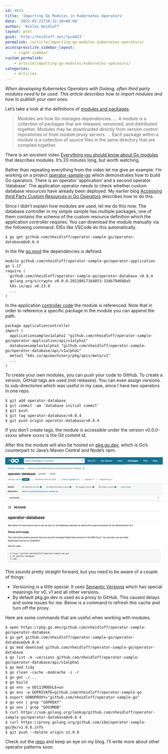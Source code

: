 ```yaml
---
id: 4833
title: 'Importing Go Modules in Kubernetes Operators'
date: '2022-03-21T18:32:20+00:00'
author: 'Niklas Heidloff'
layout: post
guid: 'http://heidloff.net/?p=4833'
permalink: /article/importing-go-modules-kubernetes-operators/
accesspresslite_sidebar_layout:
    - right-sidebar
custom_permalink:
    - article/importing-go-modules-kubernetes-operators/
categories:
    - Articles
---
```


*When developing Kubernetes Operators with Golang, often third party modules need to be used. This article describes how to import modules and how to publish your own ones.*

Let’s take a look at the definitions of [modules and packages](https://go.dev/ref/mod#introduction).

> Modules are how Go manages dependencies. … A module is a collection of packages that are released, versioned, and distributed together. Modules may be downloaded directly from version control repositories or from module proxy servers. … Each package within a module is a collection of source files in the same directory that are compiled together.

There is an excelent video [Everything you should know about Go modules](https://www.youtube.com/watch?v=Z1VhG7cf83M) that describes modules. It’s 20 minutes long, but worth watching.

Rather than repeating everything from the video let me give an example. I’m working on a project [operator-sample-go](https://github.com/nheidloff/operator-sample-go) which demonstrates how to build Go operators. There is an operator ‘application’ and a second operator ‘database’. The application operator needs to check whether custom database resources have already been deployed. My earlier blog [Accessing third Party Custom Resources in Go Operators](http://heidloff.net/article/accessing-third-party-custom-resources-go-operators/) describes how to do this.

Since I didn’t explain how modules are used, let me do this now. The database controller in my simple sample has multiple packages, one of them contains the schema of the custom resource definition which the application controller requires. You can download the module manually via the following command. IDEs like VSCode do this automatically.

```
$ go get github.com/nheidloff/operator-sample-go/operator-database@v0.0.4
```

In the file [go.mod](https://github.com/nheidloff/operator-sample-go/blob/bb1c97b24ab4d1bcffe7b70db713d6c46ad124ee/operator-application/go.mod) the dependencies is defined.

```
module github.com/nheidloff/operator-sample-go/operator-application
go 1.17
require (
  github.com/nheidloff/operator-sample-go/operator-database v0.0.4
  golang.org/x/crypto v0.0.0-20210817164053-32db794688a5
  k8s.io/api v0.23.0
  ...
)
```

In the application [controller code](https://github.com/nheidloff/operator-sample-go/blob/bb1c97b24ab4d1bcffe7b70db713d6c46ad124ee/operator-application/controllers/application/database.go#L8) the module is referenced. Note that in order to reference a specific package in the module you can append the path.

```
package applicationcontroller
import (
  applicationsamplev1alpha1 "github.com/nheidloff/operator-sample-go/operator-application/api/v1alpha1"
  databasesamplev1alpha1 "github.com/nheidloff/operator-sample-go/operator-database/api/v1alpha1"
  metav1 "k8s.io/apimachinery/pkg/apis/meta/v1"
  ...
)
```

To create your own modules, you can push your code to GitHub. To create a version, GitHub tags are used (not releases). You can even assign versions to sub-directories which was useful in my case, since I have two operators in one repo.

```
$ git add operator-database
$ git commit -am 'database initial commit'
$ git push
$ git tag operator-database/v0.0.4
$ git push origin operator-database/v0.0.4
```

If you don’t create tags, the module is accessible under the version v0.0.0-xxxxx where xxxxx is the Git commit id.

After this the module will also be hosted on [pkg.go.dev](https://pkg.go.dev/github.com/nheidloff/operator-sample-go/operator-database), which is Go’s counterpart to Java’s Maven Central and Node’s npm.

![image](/assets/img/2022/03/Screenshot-2022-03-18-at-07.50.48.png)

This sounds pretty straight forward, but you need to be aware of a couple of things:

- Versioning is a little special. It uses [Semantic Versions](https://github.com/Masterminds/semver) which has special meanings for v0, v1 and all other versions.
- By default pkg.go.dev is used as a proxy to GitHub. This caused delays and some issues for me. Below is a command to refresh this cache and turn off the proxy.

Here are some commands that are useful when working with modules.

```
$ open https://pkg.go.dev/github.com/nheidloff/operator-sample-go/operator-database
$ go get github.com/nheidloff/operator-sample-go/operator-database@v0.0.4
$ go mod download github.com/nheidloff/operator-sample-go/operator-database
$ go list -m -versions github.com/nheidloff/operator-sample-go/operator-database/api/v1alpha1
$ go mod tidy
$ go clean -cache -modcache -i -r
$ go get ./...
$ go build
$ go env -w GO111MODULE=on
$ go env -w GOPRIVATE=github.com/nheidloff/operator-sample-go
$ export GONOPROXY="github.com/nheidloff/operator-sample-go"
$ go env | grep "GOPROXY"
$ go env | grep "GOSUMDB" 
$ curl https://sum.golang.org/lookup/github.com/nheidloff/operator-sample-go/operator-database@v0.0.4 
$ curl https://proxy.golang.org/github.com/ibm/operator-sample-go/@v/v1.0.6.info
$ git push --delete origin v2.0.0
```

Check out the [repo](https://github.com/nheidloff/operator-sample-go) and keep an eye on my blog. I’ll write more about other operator patterns soon.